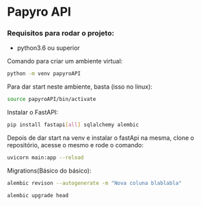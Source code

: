 # Papyro API

### Requisitos para rodar o projeto:
- python3.6 ou superior

Comando para criar um ambiente virtual:

```bash
python -m venv papyroAPI
```

Para dar start neste ambiente, basta (isso no linux):

```bash
source papyroAPI/bin/activate
```

Instalar o FastAPI:

```bash
pip install fastapi[all] sqlalchemy alembic
```

Depois de dar start na venv e instalar o fastApi na mesma, clone o repositório, acesse o mesmo e rode o comando:

```bash
uvicorn main:app --reload
```

Migrations(Básico do básico):

```bash
alembic revison --autogenerate -m "Nova coluna blablabla"
```

```bash
alembic upgrade head
```

